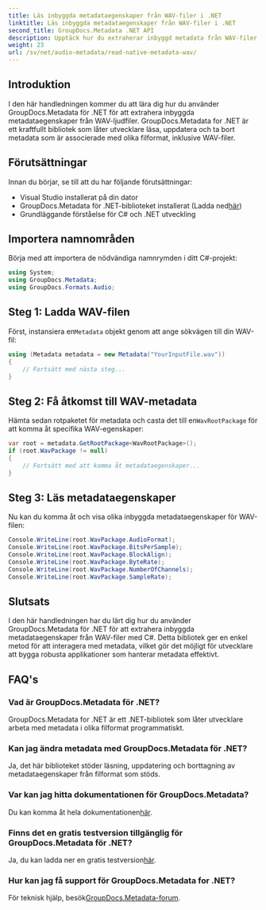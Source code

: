 ```yaml
---
title: Läs inbyggda metadataegenskaper från WAV-filer i .NET
linktitle: Läs inbyggda metadataegenskaper från WAV-filer i .NET
second_title: GroupDocs.Metadata .NET API
description: Upptäck hur du extraherar inbyggd metadata från WAV-filer med GroupDocs.Metadata för .NET. Enkel C#-handledning för att läsa WAV-filegenskaper.
weight: 23
url: /sv/net/audio-metadata/read-native-metadata-wav/
---
```

## Introduktion
I den här handledningen kommer du att lära dig hur du använder GroupDocs.Metadata för .NET för att extrahera inbyggda metadataegenskaper från WAV-ljudfiler. GroupDocs.Metadata for .NET är ett kraftfullt bibliotek som låter utvecklare läsa, uppdatera och ta bort metadata som är associerade med olika filformat, inklusive WAV-filer.
## Förutsättningar
Innan du börjar, se till att du har följande förutsättningar:
- Visual Studio installerat på din dator
-  GroupDocs.Metadata för .NET-biblioteket installerat (Ladda ned[här](https://releases.groupdocs.com/metadata/net/))
- Grundläggande förståelse för C# och .NET utveckling

## Importera namnområden
Börja med att importera de nödvändiga namnrymden i ditt C#-projekt:
```csharp
using System;
using GroupDocs.Metadata;
using GroupDocs.Formats.Audio;
```
## Steg 1: Ladda WAV-filen
 Först, instansiera en`Metadata` objekt genom att ange sökvägen till din WAV-fil:
```csharp
using (Metadata metadata = new Metadata("YourInputFile.wav"))
{
    // Fortsätt med nästa steg...
}
```
## Steg 2: Få åtkomst till WAV-metadata
 Hämta sedan rotpaketet för metadata och casta det till en`WavRootPackage` för att komma åt specifika WAV-egenskaper:
```csharp
var root = metadata.GetRootPackage<WavRootPackage>();
if (root.WavPackage != null)
{
    // Fortsätt med att komma åt metadataegenskaper...
}
```
## Steg 3: Läs metadataegenskaper
Nu kan du komma åt och visa olika inbyggda metadataegenskaper för WAV-filen:
```csharp
Console.WriteLine(root.WavPackage.AudioFormat);
Console.WriteLine(root.WavPackage.BitsPerSample);
Console.WriteLine(root.WavPackage.BlockAlign);
Console.WriteLine(root.WavPackage.ByteRate);
Console.WriteLine(root.WavPackage.NumberOfChannels);
Console.WriteLine(root.WavPackage.SampleRate);
```

## Slutsats
I den här handledningen har du lärt dig hur du använder GroupDocs.Metadata för .NET för att extrahera inbyggda metadataegenskaper från WAV-filer med C#. Detta bibliotek ger en enkel metod för att interagera med metadata, vilket gör det möjligt för utvecklare att bygga robusta applikationer som hanterar metadata effektivt.

## FAQ's
### Vad är GroupDocs.Metadata för .NET?
GroupDocs.Metadata for .NET är ett .NET-bibliotek som låter utvecklare arbeta med metadata i olika filformat programmatiskt.
### Kan jag ändra metadata med GroupDocs.Metadata för .NET?
Ja, det här biblioteket stöder läsning, uppdatering och borttagning av metadataegenskaper från filformat som stöds.
### Var kan jag hitta dokumentationen för GroupDocs.Metadata?
 Du kan komma åt hela dokumentationen[här](https://tutorials.groupdocs.com/metadata/net/).
### Finns det en gratis testversion tillgänglig för GroupDocs.Metadata för .NET?
 Ja, du kan ladda ner en gratis testversion[här](https://releases.groupdocs.com/).
### Hur kan jag få support för GroupDocs.Metadata for .NET?
 För teknisk hjälp, besök[GroupDocs.Metadata-forum](https://forum.groupdocs.com/c/metadata/14).